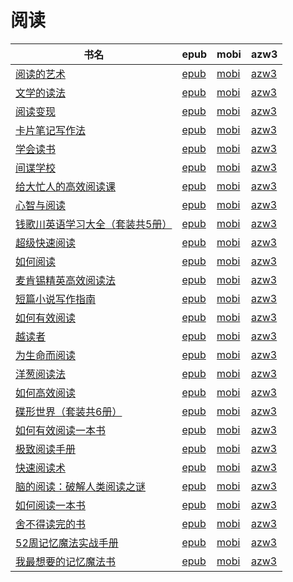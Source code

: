 # 阅读

| 书名 | epub | mobi | azw3 |
| --- | --- | --- | --- |
| [阅读的艺术](http://ct.dalanmei.com/f/31084289-771247150-99023e) | [epub](http://ct.dalanmei.com/f/31084289-771247150-99023e) | [mobi](http://ct.dalanmei.com/f/31084289-771232086-3c4c30) | [azw3](http://ct.dalanmei.com/f/31084289-771238334-abf45d) |
| [文学的读法](http://ct.dalanmei.com/f/31084289-570298768-8838d8) | [epub](http://ct.dalanmei.com/f/31084289-570298768-8838d8) | [mobi](http://ct.dalanmei.com/f/31084289-570174062-039a9f) | [azw3](http://ct.dalanmei.com/f/31084289-570367678-6dbcd3) |
| [阅读变现](http://ct.dalanmei.com/f/31084289-570305593-72c793) | [epub](http://ct.dalanmei.com/f/31084289-570305593-72c793) | [mobi](http://ct.dalanmei.com/f/31084289-570169660-7cd20e) | [azw3](http://ct.dalanmei.com/f/31084289-570377397-3659e1) |
| [卡片笔记写作法](http://ct.dalanmei.com/f/31084289-570355410-ea8993) | [epub](http://ct.dalanmei.com/f/31084289-570355410-ea8993) | [mobi](http://ct.dalanmei.com/f/31084289-570142603-1659bf) | [azw3](http://ct.dalanmei.com/f/31084289-571403016-d56236) |
| [学会读书](http://ct.dalanmei.com/f/31084289-572064827-b8966b) | [epub](http://ct.dalanmei.com/f/31084289-572064827-b8966b) | [mobi](http://ct.dalanmei.com/f/31084289-571731504-f743a6) | [azw3](http://ct.dalanmei.com/f/31084289-572084936-b3adff) |
| [间谍学校](http://ct.dalanmei.com/f/31084289-572087561-b017cc) | [epub](http://ct.dalanmei.com/f/31084289-572087561-b017cc) | [mobi](http://ct.dalanmei.com/f/31084289-571728677-840d53) | [azw3](http://ct.dalanmei.com/f/31084289-572112662-cfad80) |
| [给大忙人的高效阅读课](http://ct.dalanmei.com/f/31084289-572112437-8d2680) | [epub](http://ct.dalanmei.com/f/31084289-572112437-8d2680) | [mobi](http://ct.dalanmei.com/f/31084289-571723663-47f0ac) | [azw3](http://ct.dalanmei.com/f/31084289-572116400-301b35) |
| [心智与阅读](http://ct.dalanmei.com/f/31084289-572113575-0d6f23) | [epub](http://ct.dalanmei.com/f/31084289-572113575-0d6f23) | [mobi](http://ct.dalanmei.com/f/31084289-571718476-31ebd5) | [azw3](http://ct.dalanmei.com/f/31084289-572120605-d80745) |
| [钱歌川英语学习大全（套装共5册）](http://ct.dalanmei.com/f/31084289-572114593-c21408) | [epub](http://ct.dalanmei.com/f/31084289-572114593-c21408) | [mobi](http://ct.dalanmei.com/f/31084289-571712574-8fa032) | [azw3](http://ct.dalanmei.com/f/31084289-572132047-4c8bb3) |
| [超级快速阅读](http://ct.dalanmei.com/f/31084289-572114760-c9da55) | [epub](http://ct.dalanmei.com/f/31084289-572114760-c9da55) | [mobi](http://ct.dalanmei.com/f/31084289-571711366-c798ba) | [azw3](http://ct.dalanmei.com/f/31084289-572133769-7102ea) |
| [如何阅读](http://ct.dalanmei.com/f/31084289-572115538-f3a04f) | [epub](http://ct.dalanmei.com/f/31084289-572115538-f3a04f) | [mobi](http://ct.dalanmei.com/f/31084289-571706621-5120a8) | [azw3](http://ct.dalanmei.com/f/31084289-572138251-d55475) |
| [麦肯锡精英高效阅读法](http://ct.dalanmei.com/f/31084289-572129690-5e3612) | [epub](http://ct.dalanmei.com/f/31084289-572129690-5e3612) | [mobi](http://ct.dalanmei.com/f/31084289-571625752-898c0f) | [azw3](http://ct.dalanmei.com/f/31084289-572189869-afe825) |
| [短篇小说写作指南](http://ct.dalanmei.com/f/31084289-571735985-4b715d) | [epub](http://ct.dalanmei.com/f/31084289-571735985-4b715d) | [mobi](http://ct.dalanmei.com/f/31084289-571608679-6bfe00) | [azw3](http://ct.dalanmei.com/f/31084289-571914102-64a051) |
| [如何有效阅读](http://ct.dalanmei.com/f/31084289-571774718-bfb6fa) | [epub](http://ct.dalanmei.com/f/31084289-571774718-bfb6fa) | [mobi](http://ct.dalanmei.com/f/31084289-571497464-b4a754) | [azw3](http://ct.dalanmei.com/f/31084289-571919198-6cd287) |
| [越读者](http://ct.dalanmei.com/f/31084289-571832827-0124b3) | [epub](http://ct.dalanmei.com/f/31084289-571832827-0124b3) | [mobi](http://ct.dalanmei.com/f/31084289-571549591-5dd884) | [azw3](http://ct.dalanmei.com/f/31084289-572065506-f29b0e) |
| [为生命而阅读](http://ct.dalanmei.com/f/31084289-571840789-9deef6) | [epub](http://ct.dalanmei.com/f/31084289-571840789-9deef6) | [mobi](http://ct.dalanmei.com/f/31084289-571550101-6729ed) | [azw3](http://ct.dalanmei.com/f/31084289-572066205-747223) |
| [洋葱阅读法](http://ct.dalanmei.com/f/31084289-571911007-df5082) | [epub](http://ct.dalanmei.com/f/31084289-571911007-df5082) | [mobi](http://ct.dalanmei.com/f/31084289-571555942-f05f93) | [azw3](http://ct.dalanmei.com/f/31084289-572072902-2e4b02) |
| [如何高效阅读](http://ct.dalanmei.com/f/31084289-571733862-d172cf) | [epub](http://ct.dalanmei.com/f/31084289-571733862-d172cf) | [mobi](http://ct.dalanmei.com/f/31084289-571584835-cbe353) | [azw3](http://ct.dalanmei.com/f/31084289-571850466-370fef) |
| [碟形世界（套装共6册）](http://ct.dalanmei.com/f/31084289-571735573-0ac1ad) | [epub](http://ct.dalanmei.com/f/31084289-571735573-0ac1ad) | [mobi](http://ct.dalanmei.com/f/31084289-571584347-6b7dc0) | [azw3](http://ct.dalanmei.com/f/31084289-571853646-4b8960) |
| [如何有效阅读一本书](http://ct.dalanmei.com/f/31084289-571736009-a2a5f6) | [epub](http://ct.dalanmei.com/f/31084289-571736009-a2a5f6) | [mobi](http://ct.dalanmei.com/f/31084289-571583609-9fa710) | [azw3](http://ct.dalanmei.com/f/31084289-571854611-55c84e) |
| [极致阅读手册](http://ct.dalanmei.com/f/31084289-571736295-50061a) | [epub](http://ct.dalanmei.com/f/31084289-571736295-50061a) | [mobi](http://ct.dalanmei.com/f/31084289-571582892-c554e1) | [azw3](http://ct.dalanmei.com/f/31084289-571856379-d37a03) |
| [快速阅读术](http://ct.dalanmei.com/f/31084289-571777812-9d3f24) | [epub](http://ct.dalanmei.com/f/31084289-571777812-9d3f24) | [mobi](http://ct.dalanmei.com/f/31084289-571517060-badffe) | [azw3](http://ct.dalanmei.com/f/31084289-571876707-259b1d) |
| [脑的阅读：破解人类阅读之谜](None) | [epub](None) | [mobi](None) | [azw3](None) |
| [如何阅读一本书](http://ct.dalanmei.com/f/31084289-595860249-aecfaa) | [epub](http://ct.dalanmei.com/f/31084289-595860249-aecfaa) | [mobi](http://ct.dalanmei.com/f/31084289-595858854-ad4aab) | [azw3](http://ct.dalanmei.com/f/31084289-595860184-9fd02a) |
| [舍不得读完的书](None) | [epub](None) | [mobi](None) | [azw3](None) |
| [52周记忆魔法实战手册](http://ct.dalanmei.com/f/31084289-571792401-70e9f9) | [epub](http://ct.dalanmei.com/f/31084289-571792401-70e9f9) | [mobi](http://ct.dalanmei.com/f/31084289-571458968-577e12) | [azw3](http://ct.dalanmei.com/f/31084289-571904050-96b304) |
| [我最想要的记忆魔法书](http://ct.dalanmei.com/f/31084289-571792408-54e668) | [epub](http://ct.dalanmei.com/f/31084289-571792408-54e668) | [mobi](http://ct.dalanmei.com/f/31084289-571458972-bed450) | [azw3](http://ct.dalanmei.com/f/31084289-571904066-5e7dbb) |
